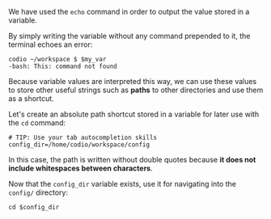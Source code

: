 We have used the `echo` command in order to output the value stored in a variable. 

By simply writing the variable without any command prepended to it, the terminal echoes an error: 

```
codio ~/workspace $ $my_var
-bash: This: command not found
```

Because variable values are interpreted this way, we can use these values to store other useful strings such as __paths__ to other directories and use them as a shortcut.

Let's create an absolute path shortcut stored in a variable for later use with the `cd` command:

```
# TIP: Use your tab autocompletion skills
config_dir=/home/codio/workspace/config
```

In this case, the path is written without double quotes because __it does not include whitespaces between characters__.

Now that the `config_dir` variable exists, use it for navigating into the `config/` directory: 

```
cd $config_dir
```

